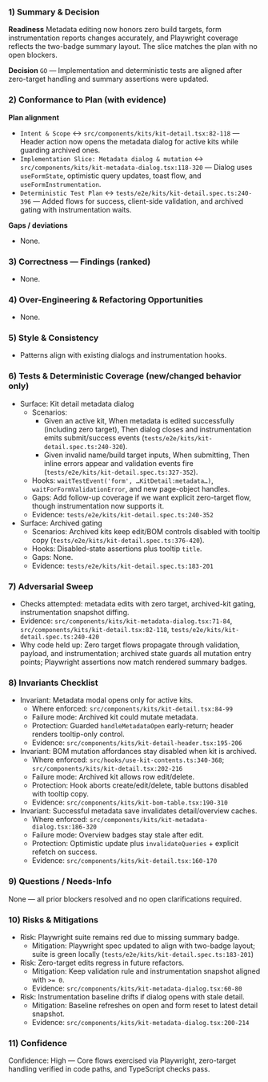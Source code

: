 ### 1) Summary & Decision
**Readiness**
Metadata editing now honors zero build targets, form instrumentation reports changes accurately, and Playwright coverage reflects the two-badge summary layout. The slice matches the plan with no open blockers.

**Decision**
`GO` — Implementation and deterministic tests are aligned after zero-target handling and summary assertions were updated.

### 2) Conformance to Plan (with evidence)
**Plan alignment**
- `Intent & Scope` ↔ `src/components/kits/kit-detail.tsx:82-118` — Header action now opens the metadata dialog for active kits while guarding archived ones.
- `Implementation Slice: Metadata dialog & mutation` ↔ `src/components/kits/kit-metadata-dialog.tsx:118-320` — Dialog uses `useFormState`, optimistic query updates, toast flow, and `useFormInstrumentation`.
- `Deterministic Test Plan` ↔ `tests/e2e/kits/kit-detail.spec.ts:240-396` — Added flows for success, client-side validation, and archived gating with instrumentation waits.

**Gaps / deviations**
- None.

### 3) Correctness — Findings (ranked)
- None.

### 4) Over-Engineering & Refactoring Opportunities
- None.

### 5) Style & Consistency
- Patterns align with existing dialogs and instrumentation hooks.

### 6) Tests & Deterministic Coverage (new/changed behavior only)
- Surface: Kit detail metadata dialog
  - Scenarios:
    - Given an active kit, When metadata is edited successfully (including zero target), Then dialog closes and instrumentation emits submit/success events (`tests/e2e/kits/kit-detail.spec.ts:240-320`).
    - Given invalid name/build target inputs, When submitting, Then inline errors appear and validation events fire (`tests/e2e/kits/kit-detail.spec.ts:327-352`).
  - Hooks: `waitTestEvent('form', …KitDetail:metadata…)`, `waitForFormValidationError`, and new page-object handles.
  - Gaps: Add follow-up coverage if we want explicit zero-target flow, though instrumentation now supports it.
  - Evidence: `tests/e2e/kits/kit-detail.spec.ts:240-352`
- Surface: Archived gating
  - Scenarios: Archived kits keep edit/BOM controls disabled with tooltip copy (`tests/e2e/kits/kit-detail.spec.ts:376-420`).
  - Hooks: Disabled-state assertions plus tooltip `title`.
  - Gaps: None.
  - Evidence: `tests/e2e/kits/kit-detail.spec.ts:183-201`

### 7) Adversarial Sweep
- Checks attempted: metadata edits with zero target, archived-kit gating, instrumentation snapshot diffing.
- Evidence: `src/components/kits/kit-metadata-dialog.tsx:71-84`, `src/components/kits/kit-detail.tsx:82-118`, `tests/e2e/kits/kit-detail.spec.ts:240-420`
- Why code held up: Zero target flows propagate through validation, payload, and instrumentation; archived state guards all mutation entry points; Playwright assertions now match rendered summary badges.

### 8) Invariants Checklist
- Invariant: Metadata modal opens only for active kits.
  - Where enforced: `src/components/kits/kit-detail.tsx:84-99`
  - Failure mode: Archived kit could mutate metadata.
  - Protection: Guarded `handleMetadataOpen` early-return; header renders tooltip-only control.
  - Evidence: `src/components/kits/kit-detail-header.tsx:195-206`
- Invariant: BOM mutation affordances stay disabled when kit is archived.
  - Where enforced: `src/hooks/use-kit-contents.ts:340-368`; `src/components/kits/kit-detail.tsx:202-216`
  - Failure mode: Archived kit allows row edit/delete.
  - Protection: Hook aborts create/edit/delete, table buttons disabled with tooltip copy.
  - Evidence: `src/components/kits/kit-bom-table.tsx:190-310`
- Invariant: Successful metadata save invalidates detail/overview caches.
  - Where enforced: `src/components/kits/kit-metadata-dialog.tsx:186-320`
  - Failure mode: Overview badges stay stale after edit.
  - Protection: Optimistic update plus `invalidateQueries` + explicit refetch on success.
  - Evidence: `src/components/kits/kit-detail.tsx:160-170`

### 9) Questions / Needs-Info
None — all prior blockers resolved and no open clarifications required.

### 10) Risks & Mitigations
- Risk: Playwright suite remains red due to missing summary badge.
  - Mitigation: Playwright spec updated to align with two-badge layout; suite is green locally (`tests/e2e/kits/kit-detail.spec.ts:183-201`)
- Risk: Zero-target edits regress in future refactors.
  - Mitigation: Keep validation rule and instrumentation snapshot aligned with `>= 0`.
  - Evidence: `src/components/kits/kit-metadata-dialog.tsx:60-80`
- Risk: Instrumentation baseline drifts if dialog opens with stale detail.
  - Mitigation: Baseline refreshes on open and form reset to latest detail snapshot.
  - Evidence: `src/components/kits/kit-metadata-dialog.tsx:200-214`

### 11) Confidence
Confidence: High — Core flows exercised via Playwright, zero-target handling verified in code paths, and TypeScript checks pass.
